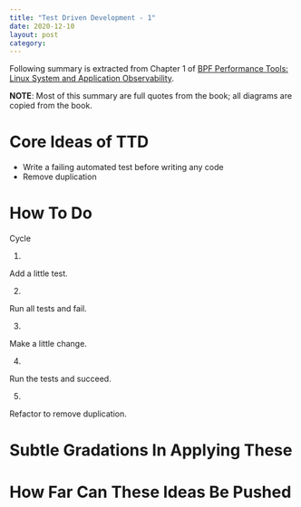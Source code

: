 ```yaml
---
title: "Test Driven Development - 1"
date: 2020-12-10
layout: post
category: 
---
```


Following summary is extracted from Chapter 1 of [BPF Performance Tools: Linux System and Application Observability](http://www.brendangregg.com/bpf-performance-tools-book.html).

**NOTE**: Most of this summary are full quotes from the book; all diagrams are copied from the book.

# Core Ideas of TTD

* Write a failing automated test before writing any code
* Remove duplication

# How To Do

Cycle

1.
Add a little test.

2.
Run all tests and fail.

3.
Make a little change.

4.
Run the tests and succeed.

5.
Refactor to remove duplication.
# Subtle Gradations In Applying These

# How Far Can These Ideas Be Pushed
